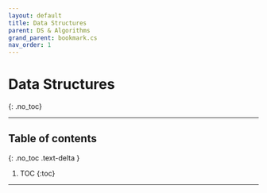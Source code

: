 ```yaml
---
layout: default
title: Data Structures
parent: DS & Algorithms
grand_parent: bookmark.cs
nav_order: 1
---
```


# Data Structures
{: .no_toc}

---

## Table of contents
{: .no_toc .text-delta }

1. TOC
{:toc}

---

